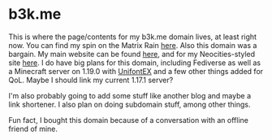 # b3k.me
This is where the page/contents for my b3k.me domain lives, at least right now. You can find my spin on the Matrix Rain [here](B3KtUEX.htm).
Also this domain was a bargain. My main website can be found [here](http://stgiga.github.io), and for my Neocities-styled site [here](http://stgiga.github.io). 
I do have big plans for this domain, including Fediverse as well as a Minecraft server on 1.19.0 with [UnifontEX](http://stgiga.github.io/UnifontEX) and a few other things added for QoL. Maybe I should link my current 1.17.1 server?

I'm also probably going to add some stuff like another blog and maybe a link shortener. I also plan on doing subdomain stuff, among other things.

Fun fact, I bought this domain because of a conversation with an offline friend of mine. 
